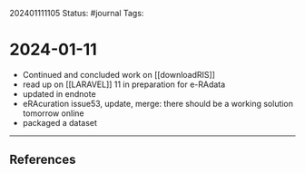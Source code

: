 202401111105
Status: #journal
Tags: 

# 2024-01-11

- Continued and concluded work on [[downloadRIS]]
- read up on [[LARAVEL]] 11 in preparation for e-RAdata
- updated in endnote
- eRAcuration issue53, update, merge: there should be a working solution tomorrow online
- packaged a dataset

---
## References
